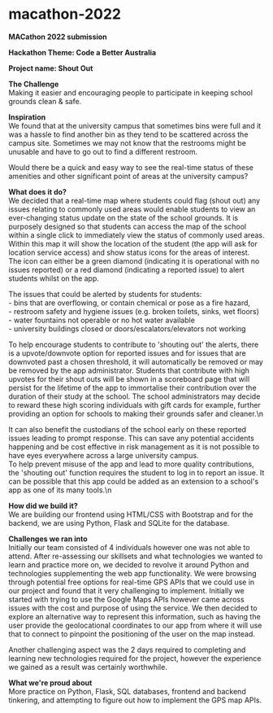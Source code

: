 # macathon-2022
**MACathon 2022 submission**

**Hackathon Theme: Code a Better Australia**

**Project name: Shout Out**

**The Challenge**<br />
Making it easier and encouraging people to participate in keeping school grounds clean & safe.

**Inspiration**<br />
We found that at the university campus that sometimes bins were full and it was a hassle to find another bin as they tend to be scattered across the campus site.
Sometimes we may not know that the restrooms might be unusable and have to go out to find a different restroom.

Would there be a quick and easy way to see the real-time status of these amenities and other significant point of areas at the university campus?


**What does it do?**<br />
We decided that a real-time map where students could flag (shout out) any issues relating to commonly used areas would enable students to view an ever-changing status update on the state of the school grounds.
It is purposely designed so that students can access the map of the school within a single click to immediately view the status of commonly used areas. 
Within this map it will show the location of the student (the app will ask for location service access) and show status icons for the areas of interest.
The icon can either be a green diamond (indicating it is operational with no issues reported) or a red diamond (indicating a reported issue) to alert students whilst on the app.<br />

The issues that could be alerted by students for students:<br />
    - bins that are overflowing, or contain chemical or pose as a fire hazard,<br />
    - restroom safety and hygiene issues (e.g. broken toilets, sinks, wet floors)<br />
    - water fountains not operable or no hot water available<br />
    - university buildings closed or doors/escalators/elevators not working<br />

To help encourage students to contribute to 'shouting out' the alerts, there is a upvote/downvote option for reported issues and for issues that are downvoted past a chosen threshold, it will automatically be removed or may be removed by the app administrator.
Students that contribute with high upvotes for their shout outs will be shown in a scoreboard page that will persist for the lifetime of the app to immortalise their contribution over the duration of their study at the school. The school administrators may decide to reward these high scoring individuals with gift cards for example, further providing an option for schools to making their grounds safer and cleaner.\n

It can also benefit the custodians of the school early on these reported issues leading to prompt response. This can save any potential accidents happening and be cost effective in risk management as it is not possible to have eyes everywhere across a large university campus.<br />
To help prevent misuse of the app and lead to more quality contributions, the 'shouting out' function requires the student to log in to report an issue. It can be possible that this app could be added as an extension to a school's app as one of its many tools.\n


**How did we build it?**<br />
We are building our frontend using HTML/CSS with Bootstrap and for the backend, we are using Python, Flask and SQLite for the database.<br />

**Challenges we ran into**<br />
Initially our team consisted of 4 individuals however one was not able to attend. After re-assessing our skillsets and what technologies we wanted to learn and practice more on, we decided to revolve it around Python and technologies supplementing the web app functionality.
We were browsing through potential free options for real-time GPS APIs that we could use in our project and found that it very challenging to implement. Initially we started with trying to use the Google Maps APIs however came across issues with the cost and purpose of using the service. We then decided to explore an alternative way to represent this information, such as having the user provide the geolocational coordinates to our app from where it will use that to connect to pinpoint the positioning of the user on the map instead.

Another challenging aspect was the 2 days required to completing and learning new technologies required for the project, however the experience we gained as a result was certainly worthwhile.<br />

**What we're proud about**<br />
More practice on Python, Flask, SQL databases, frontend and backend tinkering, and attempting to figure out how to implement the GPS map APIs.